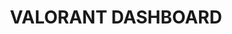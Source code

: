 ---
title: "VALORANT DASHBOARD"
description: "Web que consume una API para mostrar los personajes y mapas del videojuego VALORANT"
image: https://cdn2.steamgriddb.com/icon/191c62d342811d1a0d3d0528ec35cd2d/32/128x128.png
languagesIcons: 
    - https://cdn.jsdelivr.net/gh/devicons/devicon@latest/icons/html5/html5-original.svg
    - https://cdn.jsdelivr.net/gh/devicons/devicon@latest/icons/tailwindcss/tailwindcss-original.svg
    - https://cdn.jsdelivr.net/gh/devicons/devicon@latest/icons/javascript/javascript-original.svg
repo: https://github.com/JokerIsHiro/Valorant
---